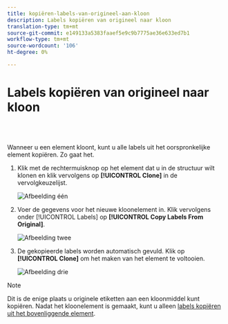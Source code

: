 ```yaml
---
title: kopiëren-labels-van-origineel-aan-kloon
description: Labels kopiëren van origineel naar kloon
translation-type: tm+mt
source-git-commit: e149133a5383faaef5e9c9b7775ae36e633ed7b1
workflow-type: tm+mt
source-wordcount: '106'
ht-degree: 0%

---
```



# Labels kopiëren van origineel naar kloon

<br> 

Wanneer u een element kloont, kunt u alle labels uit het oorspronkelijke element kopiëren. Zo gaat het.

1. Klik met de rechtermuisknop op het element dat u in de structuur wilt klonen en klik vervolgens op **[!UICONTROL Clone]** in de vervolgkeuzelijst.

   ![Afbeelding één](/help/sky/assets/labels/copy-labels-from-original-to-clone/copy-labels-from-original-to-clone-1.jpg)

1. Voer de gegevens voor het nieuwe kloonelement in. Klik vervolgens onder [!UICONTROL Labels] op **[!UICONTROL Copy Labels From Original]**.

   ![Afbeelding twee](/help/sky/assets/labels/copy-labels-from-original-to-clone/copy-labels-from-original-to-clone-2.jpg)

1. De gekopieerde labels worden automatisch gevuld. Klik op **[!UICONTROL Clone]** om het maken van het element te voltooien.

   ![Afbeelding drie](/help/sky/assets/labels/copy-labels-from-original-to-clone/copy-labels-from-original-to-clone-3.jpg)

>[!NOTE]
>
>Dit is de enige plaats u originele etiketten aan een kloonmiddel kunt kopiëren. Nadat het kloonelement is gemaakt, kunt u alleen [labels kopiëren uit het bovenliggende element](/help/sky/copy-labels-from-parent-to-child.md).
